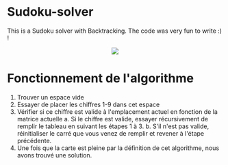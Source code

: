 # Sudoku-solver
This is a Sudoku solver with Backtracking. The code was very fun to write :) !

<p align="center">
  <img src="hhttps://i.ibb.co/cJ8K3wJ/Screenshot.png">
</p>

# Fonctionnement de l'algorithme

1) Trouver un espace vide
2) Essayer de placer les chiffres 1-9 dans cet espace
3) Vérifier si ce chiffre est valide à l'emplacement actuel en fonction de la matrice actuelle
  a. Si le chiffre est valide, essayer récursivement de remplir le tableau en suivant les étapes 1 à 3.
  b. S'il n'est pas valide, réinitialiser le carré que vous venez de remplir et revener à l'étape précédente.
4) Une fois que la carte est pleine par la définition de cet algorithme, nous avons trouvé une solution.
